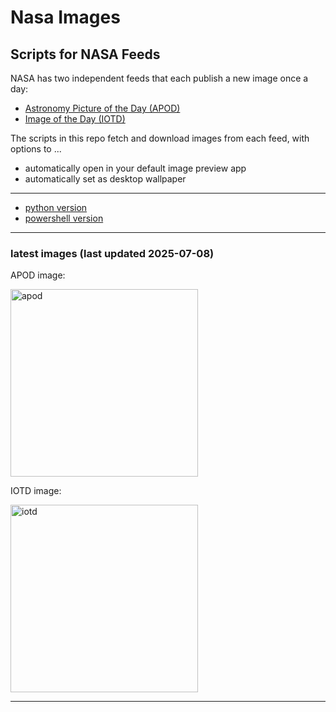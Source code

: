 # Nasa Images

## Scripts for NASA Feeds

NASA has two independent feeds that each publish a new image once a day:

- [Astronomy Picture of the Day (APOD)](https://apod.nasa.gov/apod/)
- [Image of the Day (IOTD)](https://www.nasa.gov/image-of-the-day/)

The scripts in this repo fetch and download images from each feed, with options to ...

- automatically open in your default image preview app
- automatically set as desktop wallpaper

---

- [python version](./python/README.md)
- [powershell version](./powershell/README.md)

---

### latest images (last updated 2025-07-08)

APOD image:

<a href="https://apod.nasa.gov/apod/image/2507/Pleiades_Kayali_2560.jpg"><img alt="apod" src="https://apod.nasa.gov/apod/image/2507/Pleiades_Kayali_2560.jpg" height="300" /></a>

IOTD image:

<a href="https://www.nasa.gov/image-detail/iss073e0078643/"><img alt="iotd" src="https://www.nasa.gov/wp-content/uploads/2025/07/iss073e0078643orig.jpg" height="300" /></a>

---
